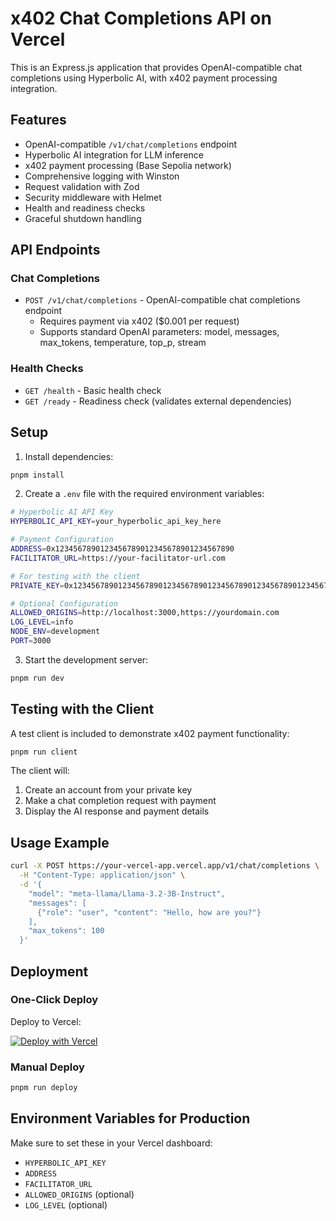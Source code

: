 # x402 Chat Completions API on Vercel

This is an Express.js application that provides OpenAI-compatible chat completions using Hyperbolic AI, with x402 payment processing integration.

## Features

- OpenAI-compatible `/v1/chat/completions` endpoint
- Hyperbolic AI integration for LLM inference
- x402 payment processing (Base Sepolia network)
- Comprehensive logging with Winston
- Request validation with Zod
- Security middleware with Helmet
- Health and readiness checks
- Graceful shutdown handling

## API Endpoints

### Chat Completions
- `POST /v1/chat/completions` - OpenAI-compatible chat completions endpoint
  - Requires payment via x402 ($0.001 per request)
  - Supports standard OpenAI parameters: model, messages, max_tokens, temperature, top_p, stream

### Health Checks
- `GET /health` - Basic health check
- `GET /ready` - Readiness check (validates external dependencies)

## Setup

1. Install dependencies:
```bash
pnpm install
```

2. Create a `.env` file with the required environment variables:
```bash
# Hyperbolic AI API Key
HYPERBOLIC_API_KEY=your_hyperbolic_api_key_here

# Payment Configuration
ADDRESS=0x1234567890123456789012345678901234567890
FACILITATOR_URL=https://your-facilitator-url.com

# For testing with the client
PRIVATE_KEY=0x1234567890123456789012345678901234567890123456789012345678901234

# Optional Configuration
ALLOWED_ORIGINS=http://localhost:3000,https://yourdomain.com
LOG_LEVEL=info
NODE_ENV=development
PORT=3000
```

3. Start the development server:
```bash
pnpm run dev
```

## Testing with the Client

A test client is included to demonstrate x402 payment functionality:

```bash
pnpm run client
```

The client will:
1. Create an account from your private key
2. Make a chat completion request with payment
3. Display the AI response and payment details

## Usage Example

```bash
curl -X POST https://your-vercel-app.vercel.app/v1/chat/completions \
  -H "Content-Type: application/json" \
  -d '{
    "model": "meta-llama/Llama-3.2-3B-Instruct",
    "messages": [
      {"role": "user", "content": "Hello, how are you?"}
    ],
    "max_tokens": 100
  }'
```

## Deployment

### One-Click Deploy

Deploy to Vercel:

[![Deploy with Vercel](https://vercel.com/button)](https://vercel.com/new/clone?repository-url=https://github.com/yourusername/x402-hyperbolic-vercel)

### Manual Deploy

```bash
pnpm run deploy
```

## Environment Variables for Production

Make sure to set these in your Vercel dashboard:
- `HYPERBOLIC_API_KEY`
- `ADDRESS` 
- `FACILITATOR_URL`
- `ALLOWED_ORIGINS` (optional)
- `LOG_LEVEL` (optional)